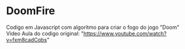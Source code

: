 # DoomFire

Codigo em Javascript com algoritmo para criar o fogo do jogo "Doom"
Video Aula do codigo original: "https://www.youtube.com/watch?v=fxm8cadCqbs"
